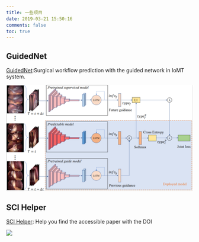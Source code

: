 ```yaml
---
title: 一些项目
date: 2019-03-21 15:50:16
comments: false
toc: true
---
```


## GuidedNet

[GuidedNet](https://github.com/Waynehfut/GuideNet):Surgical workflow prediction with the guided network in IoMT system.

![](https://raw.githubusercontent.com/Waynehfut/GuideNet/master/models/GuideNet.png)

## SCI Helper

[SCI Helper](https://waynehfut.github.io/ScihubHelper/): Help you find the accessible paper with the DOI

![](https://waynehfut.github.io/ScihubHelper/supportfile/chrometoolsinstall.gif)
